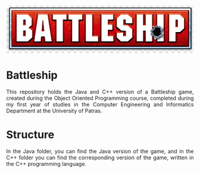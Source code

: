 <p align="center">
  <img src="images/battleship.png" />
</p>

# Battleship
<p align="justify">
This repository holds the Java and C++ version of a Battleship game, created during the Object Oriented Programming course, completed during my first year of studies in the Computer Engineering and Informatics Department at the University of Patras. 
</p>

# Structure
<p align="justify">
In the Java folder, you can find the Java version of the game, and in the C++ folder you can find the corresponding version of the game, written in the C++ programming language.
</p>

